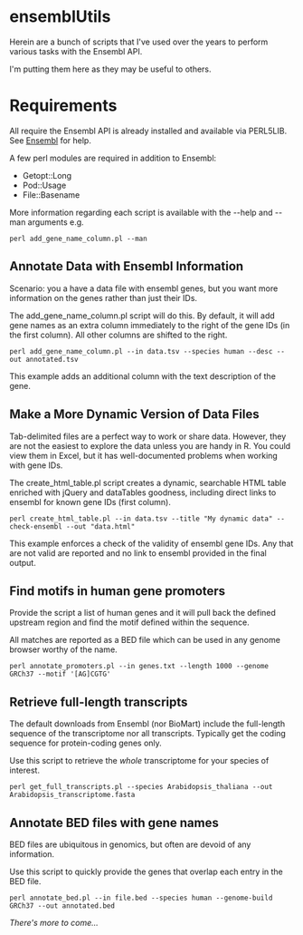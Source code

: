 # ensemblUtils

Herein are a bunch of scripts that I've used over the years to perform 
various tasks with the Ensembl API.

I'm putting them here as they may be useful to others.

# Requirements

All require the Ensembl API is already installed and available via 
PERL5LIB. See [Ensembl](http://www.ensembl.org/info/docs/api/index.html) for help.

A few perl modules are required in addition to Ensembl:

 * Getopt::Long
 * Pod::Usage
 * File::Basename
 
More information regarding each script is available with the --help and --man arguments e.g.

    perl add_gene_name_column.pl --man

## Annotate Data with Ensembl Information

Scenario: you a have a data file with ensembl genes, but you want more
information on the genes rather than just their IDs.

The add\_gene\_name_column.pl script will do this. By default, it will
add gene names as an extra column immediately to the right of the gene
IDs (in the first column). All other columns are shifted to the right.

    perl add_gene_name_column.pl --in data.tsv --species human --desc --out annotated.tsv

This example adds an additional column with the text description of the
gene.

## Make a More Dynamic Version of Data Files

Tab-delimited files are a perfect way to work or share data. However,
they are not the easiest to explore the data unless you are handy in R.
You could view them in Excel, but it has well-documented problems when 
working with gene IDs.

The create\_html_table.pl script creates a dynamic, searchable HTML 
table enriched with jQuery and dataTables goodness, including direct 
links to ensembl for known gene IDs (first column).

    perl create_html_table.pl --in data.tsv --title "My dynamic data" --check-ensembl --out "data.html"

This example enforces a check of the validity of ensembl gene IDs. Any
that are not valid are reported and no link to ensembl provided in the
final output.

## Find motifs in human gene promoters

Provide the script a list of human genes and it will pull back the defined upstream region and find the motif defined within the sequence. 

All matches are reported as a BED file which can be used in any genome browser worthy of the name.

    perl annotate_promoters.pl --in genes.txt --length 1000 --genome GRCh37 --motif '[AG]CGTG'

## Retrieve full-length transcripts

The default downloads from Ensembl (nor BioMart) include the full-length sequence of the transcriptome nor all transcripts. Typically get the coding sequence for protein-coding genes only.

Use this script to retrieve the *whole* transcriptome for your species of interest.

    perl get_full_transcripts.pl --species Arabidopsis_thaliana --out Arabidopsis_transcriptome.fasta

## Annotate BED files with gene names

BED files are ubiquitous in genomics, but often are devoid of any information.

Use this script to quickly provide the genes that overlap each entry in the BED file.

    perl annotate_bed.pl --in file.bed --species human --genome-build GRCh37 --out annotated.bed

_There's more to come..._